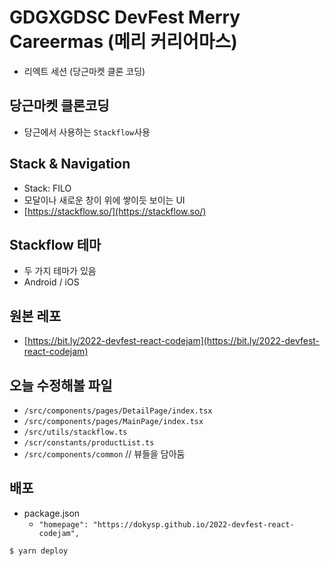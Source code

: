 # GDGXGDSC DevFest Merry Careermas (메리 커리어마스)

- 리엑트 세션 (당근마켓 클론 코딩)

## 당근마켓 클론코딩

- 당근에서 사용하는 `Stackflow`사용

## Stack & Navigation

- Stack: FILO
- 모달이나 새로운 창이 위에 쌓이듯 보이는 UI
- [https://stackflow.so/](https://stackflow.so/)

## Stackflow 테마

- 두 가지 테마가 있음
- Android / iOS

## 원본 레포

- [https://bit.ly/2022-devfest-react-codejam](https://bit.ly/2022-devfest-react-codejam)

## 오늘 수정해볼 파일

- `/src/components/pages/DetailPage/index.tsx`
- `/src/components/pages/MainPage/index.tsx`
- `/src/utils/stackflow.ts`
- `/scr/constants/productList.ts`
- `/src/components/common` // 뷰들을 담아둠

## 배포

- package.json
  - `"homepage": "https://dokysp.github.io/2022-devfest-react-codejam",`

```bash
$ yarn deploy
```
